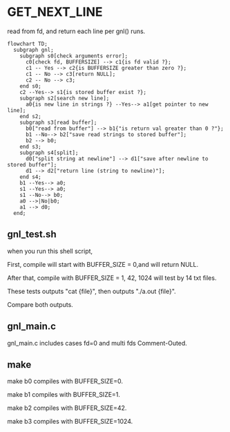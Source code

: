 # GET_NEXT_LINE

read from fd, and return each line per gnl() runs.

```mermaid
flowchart TD;
  subgraph gnl;
    subgraph s0[check arguments error];
      c0[check fd, BUFFERSIZE] --> c1{is fd valid ?};
      c1 -- Yes --> c2{is BUFFERSIZE greater than zero ?};
      c1 -- No --> c3[return NULL];
      c2 -- No --> c3;
    end s0;
    c2 --Yes--> s1{is stored buffer exist ?};
    subgraph s2[search new line];
      a0{is new line in strings ?} --Yes--> a1[get pointer to new line];
    end s2;
    subgraph s3[read buffer];
      b0["read from buffer"] --> b1{"is return val greater than 0 ?"};
      b1 --No--> b2["save read strings to stored buffer"];
      b2 --> b0;
    end s3;
    subgraph s4[split];
      d0["split string at newline"] --> d1["save after newline to stored buffer"];
      d1 --> d2["return line (string to newline)"];
    end s4;
    b1 --Yes--> a0;
    s1 --Yes--> a0;
    s1 --No--> b0;
    a0 -->|No|b0;
    a1 --> d0;
  end;
```

## gnl_test.sh

when you run this shell script, 

First, compile will start with BUFFER_SIZE = 0,and will return NULL.

After that, compile with BUFFER_SIZE = 1, 42, 1024 will test by 14 txt files.

These tests outputs "cat {file}", then outputs "./a.out {file}".

Compare both outputs.

## gnl_main.c
gnl_main.c includes cases fd=0 and multi fds Comment-Outed.

## make
make b0 compiles with BUFFER_SIZE=0.

make b1 compiles with BUFFER_SIZE=1.

make b2 compiles with BUFFER_SIZE=42.

make b3 compiles with BUFFER_SIZE=1024.
